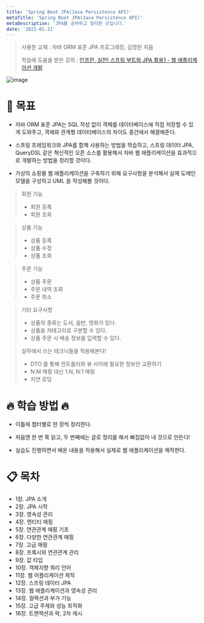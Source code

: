 ```yaml
---
title: 'Spring Boot JPA(Java Persistence API)'
metaTitle: 'Spring Boot JPA(Java Persistence API)'
metaDescription: 'JPA를 공부하고 정리한 곳입니다.'
date: '2021-01-21'
---
```


> 사용한 교재 : 자바 ORM 표준 JPA 프로그래밍, 김영한 지음
>
> 학습에 도움을 받은 강의 : [인프런, 실전! 스프링 부트와 JPA 활용1 - 웹 애플리케이션 개발](https://www.inflearn.com/course/스프링부트-JPA-활용-1)

![image](https://user-images.githubusercontent.com/51476083/105198860-795d5280-5b81-11eb-882f-c4d0daf640bb.png)

# 📝 목표

- 자바 ORM 표준 JPA는 SQL 작성 없이 객체를 데이터베이스에 직접 저장할 수 있게 도와주고, 객체와 관계형 데이터베이스의 차이도 중간에서 해결해준다.

* 스프링 프레임워크와 JPA를 함께 사용하는 방법을 학습하고, 스프링 데이터 JPA, QueryDSL 같은 혁신적인 오픈 소스를 활용해서 자바 웹 애플리케이션을 효과적으로 개발하는 방법을 정리할 것이다.

- 가상의 쇼핑몰 웹 애플리케이션을 구축하기 위해 요구사항을 분석해서 실제 도메인 모델을 구성하고 UML 을 작성해볼 것이다.

> 회원 기능
>
> - 회원 등록
> - 회원 조회

> 상품 기능
>
> - 상품 등록
> - 상품 수정
> - 상품 조회

> 주문 기능
>
> - 상품 주문
> - 주문 내역 조회
> - 주문 취소

> 기타 요구사항
>
> - 상품의 종류는 도서, 음반, 영화가 있다.
> - 상품을 카테고리로 구분할 수 있다.
> - 상품 주문 시 배송 정보를 입력할 수 있다.

> 실무에서 쓰는 테크닉들을 적용해본다!
>
> - DTO 를 통해 컨트롤러와 뷰 사이에 필요한 정보만 교환하기
> - N:M 매핑 대신 1:N, N:1 매핑
> - 지연 로딩

# 🔥 학습 방법 🔥

- 이틀에 챕터별로 한 장씩 정리한다.

* 처음엔 한 번 쭉 읽고, 두 번째에는 글로 정리를 해서 빠짐없이 내 것으로 만든다!

- 실습도 진행하면서 배운 내용을 적용해서 실제로 웹 애플리케이션을 제작한다.

# 📋 목차

- 1장. JPA 소개
- 2장. JPA 시작
- 3장. 영속성 관리
- 4장. 엔티티 매핑
- 5장. 연관관계 매핑 기초
- 6장. 다양한 연관관계 매핑
- 7장. 고급 매핑
- 8장. 프록시와 연관관계 관리
- 9장. 값 타입
- 10장. 객체지향 쿼리 언어
- 11장. 웹 어플리케이션 제작
- 12장. 스프링 데이터 JPA
- 13장. 웹 애플리케이션과 영속성 관리
- 14장. 컬렉션과 부가 기능
- 15장. 고급 주제와 성능 최적화
- 16장. 트랜잭션과 락, 2차 캐시
